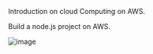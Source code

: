 
Introduction on cloud Computing on AWS.

Build a node.js project on AWS.

![image](https://user-images.githubusercontent.com/39504405/197974459-ba8367f4-9a5c-4df7-a34c-d2c22e842b15.png)
